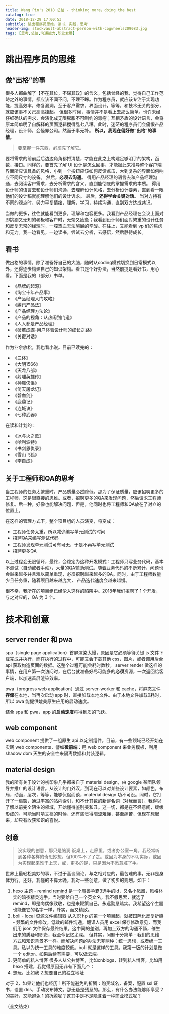 ```yaml
---
title: Wang Pin's 2018 总结 - thinking more，doing the best
catalog: true
date: 2018-12-29 17:00:53
subtitle: 跳出程序员思维，读书，实践，思考
header-img: stockvault-abstract-person-with-cogwheels209083.jpg
tags: [思考,总结,沟通能力,职业发展]
---
```

# 跳出程序员的思维
## 做“出格”的事
很多人都曲解了【不在其位，不谋其政】的含义，包括曾经的我，觉得自己工作范畴之外的事情，都应该不闻不问，不理不睬。作为程序员，就应该专注于实现功能，提高效率，修复漏洞，至于客户需求，界面设计，等等，和技术无关的部分，就应该事不关己高高挂起。
但很多时候，事情并不是看上去那么简单。也许未经仔细确认的需求，会演化成无限膨胀不可制约的毒瘤；互相矛盾的设计语言，会将原本简单明了自解释的页面逻辑搅得乱七八糟。此时，迷茫的程序员们会痛恨产品经理，设计师，会怪罪公司。然而于事无补。
**所以，我现在偏好做“出格”的事情**。
>要掌握一件东西，必须先了解它。

要将需求的前前后后边边角角都捋清楚，才能在此之上构建足够明了的架构，函数，接口。同样的，要首先了解 UI 设计是怎么回事，才能据此来推导整个客户端界面所应该具备的风格，小到一个按钮应该如何反馈点击，大到复杂的界面如何响应不同尺寸的设备。
然后，**必须去沟通**。
得用产品经理的语言去和产品经理沟通，去阅读客户需求，去分析需求的含义，直到能彻底的掌握需求的本质。
得用设计师的语言去和设计师们沟通，去理解设计风格，去分析设计要素，直到看一眼他们的设计稿就能理解他们的设计诉求。
最后，**还得学会关键对话**。
当对方持有不同的观点时，努力平复情绪，理解，学习，持续沟通，直到双方达成共识。

当做的更多，往往就能看到更多，理解和包容更多。我看到产品经理在会议上面对即挑剔又无知的老板和客户时，无奈又疲惫；我看到设计师们面对繁重的设计任务和反复无常的经理时，一腔热血无法施展的辛酸。在往上，又能看到 vp 们的焦虑和无力。我一边看见，一边读书，尝试去分析，去感悟，然后静待成长。

## 看书
做出格的事情，除了准备好自己的大脑，随时从coding模式切换到日常模式以外，还得逐步构建自己的知识架构。看书是个好办法，当然前提是看好书，用心看。下面是我的（部分）书单。
* 《品牌的起源》
* 《淘宝十年产品事》
* 《产品经理入门攻略》
* 《腾讯产品法》
* 《产品经理方法论》
* 《产品的视角：从热闹到门道》
* 《人人都是产品经理》
* 《破茧成蝶-用户体验设计师的成长之路》
* 《关键对话》

作为业余放松，我也看小说。目前已读完的：
* 《三体》
* 《大明1566》
* 《天龙八部》
* 《射雕英雄传》
* 《神雕侠侣》
* 《倚天屠龙记》
* 《碧血剑》
* 《鹿鼎记》
* 《连城诀》
* 《七种武器》

在读和计划的：
* 《冰与火之歌》
* 《哈利波特》
* 《书剑恩仇录》
* 《雪山飞狐》
* 《李自成》

## 关于工程师和QA的思考
当工程师的任务太繁重时，产品质量必然降低。那为了保证质量，应该招聘更多的工程师，这是很直接的思维。或者，招聘更多的QA来发现问题，然后请求工程师修复。后一种，好像也能解决问题，但是，他同时也将工程师和QA放在了对立的位置上。

在这样的管理方式下，整个项目组的人员演变，将变成：
* 工程师任务太重，所以减少编写单元测试的时间
* 招聘QA来编写测试代码
* 工程师发现单元测试可有可无，于是不再写单元测试
* 招聘更多QA

以上过程会无限循环，最终，会稳定为这种开发模式：工程师只写业务代码，基本不测试（自动或者手动），大量的QA辅助测试。随着业务代码的不断累计，问题也会越来越多并且难以简单重现，必须招聘越来越多的QA。同时，由于工程师数量少且任务重，随着项目越来越庞大， 产品迭代速度会越来越慢。

很不幸，我所在的项目组已经沦入这样的陷阱中。2018年我们招聘了 1 个开发，与之对应的，QA 为 3 个。

# 技术和创意
## server render 和 pwa
spa（single page application）首屏渲染太慢，原因是它必须等待关键 js 文件下载完成并执行，而在执行的过程中，可能又会下载其他 css，图片，或者调用后台 api 获取构造页面的数据。这整个过程可能会耗时数秒。
server render 做这样的事情，在用户第一次访问时，在后台就准备好尽可能多的**必须**资源，一次返回给客户端，以加速首屏渲染效率。

pwa（progress web application）通过 server-worker 和 cache，将静态文件**存储**在本地，当再次启动 app 时，直接加载本地文件。由于本地文件加载0耗时，所以 pwa 能提供媲美原生应用的启动速度。

结合 spa 和 pwa，app 的**启动速度**将得到质的飞跃。

## web component
web component 提供了一组原生 api 以定制组件。目前，有一些领域已经开始在实践 web components，譬如**微前端**：用 web component 来业务模板，利用 shadow dom 天生的安全性来隔离数据和封装逻辑。

## material design
我的所有关于设计的初印象几乎都来自于 material design，由 google 某团队领导并推广的设计语言。从设计的门外汉，到现在可以对某些设计要素，如颜色，布局，动画，层次，等等，能够侃侃而谈，material design 功不可没。同时，它打开了一扇窗，通过丰富的站内索引，和不计其数的新鲜名词（对我而言），我得以了解以前完全陌生的领域，开始懂得鉴别美和丑。这一切，都是在不经意间，缓缓形成的。可能当时啃文档的时候，还有些觉得晦涩难懂，甚至痛苦，但现在想起来，却只有收获知识的喜悦。

## 创意
> 没实现的创意，那只是脑洞
饭桌上，走廊里，或者办公室一角，我经常听到各种各样的奇思妙想，但100%不了了之。或因为本身的不切实际，或因为实现起来难于上天，或，更多的是，只是因为不愿意脏了手。

世界上最轻松美妙的事，不过于高谈阔论，与之相对应的，最苦难的事，无非是身体力行。还好，我懂的不算太晚。我对一些创意，做了初步的规划。如下：

1. hexo 主题 - remind
[remind](https://baike.baidu.com/item/remind/10466250?fr=aladdin#5) 是一个魔兽争霸3选手的id，又名小凤凰，风格朴实的暗夜精灵选手。当时要给自己一个英文名，我不假思索，就选了 remind，即是向偶像致敬，也是来鞭策自己，永远勤恳踏实。我希望这个主题也能像它的名字一样，朴实，而又精致。
2. boli - local 资源文件编辑器
从入职 hp 的第一个项目起，就被国际化反复折腾 - 频繁的文件修改，低效的邮件沟通。翻译人员用 excel 保存修改意见，而我们用 json 文件保存最终结果。这中间的差别，再加上双方的沟通不畅，催生出来的质疑和职责，我至今记忆尤深。
但其实，问题十分简单 - 我们的思维方式和知识背景不一样。而解决问题的办法无非两种：统一思想，或者统一工具。私以为统一工具的难度较低。boli 就是这样的工具。我第一版的计划是做一个 editor。如果后续有需要，可以做云端。
3. 更简单的私人博客
很多人从公共博客，比如cnblogs，转到私人博客，比如用 hexo 搭建，我觉得原因无非有下面几个：
1. 想玩，比如我
2.想要自己的独立地址

对于 2，如果让他们也经历 1 所不能避免的折腾：购买域名，备案，配置 ssl 证书，设置 dns，手动发布博文。那无疑是残忍的。那么，有什么办法能够即享受 2 的美好，又能避免 1 的折腾呢？这其中是不是隐含着一种商业模式呢？

（全文结束）










